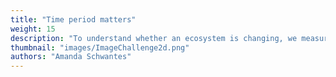 ```yaml
---
title: "Time period matters"
weight: 15
description: "To understand whether an ecosystem is changing, we measure it over time. However, if we only measure the ecosystem over a short time, then we may not detect a change, even when the ecosystem has changed. This example explores how the monitoring time-period influences outcomes."
thumbnail: "images/ImageChallenge2d.png"
authors: "Amanda Schwantes"
---
```

